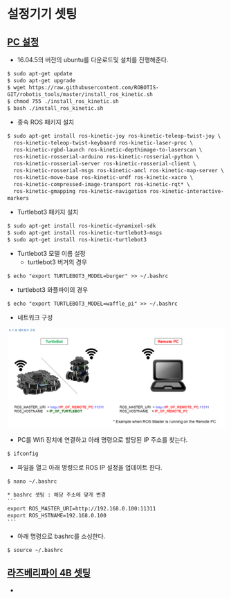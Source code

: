 # 설정기기 셋팅

## [PC 설정](https://emanual.robotis.com/docs/en/platform/turtlebot3/quick-start/#pc-setup)
* 16.04.5의 버전의 ubuntu를 다운로드및 설치를 진행해준다.
```
$ sudo apt-get update
$ sudo apt-get upgrade
$ wget https://raw.githubusercontent.com/ROBOTIS-GIT/robotis_tools/master/install_ros_kinetic.sh
$ chmod 755 ./install_ros_kinetic.sh 
$ bash ./install_ros_kinetic.sh
```

* 종속 ROS 패키지 설치
```
$ sudo apt-get install ros-kinetic-joy ros-kinetic-teleop-twist-joy \
  ros-kinetic-teleop-twist-keyboard ros-kinetic-laser-proc \
  ros-kinetic-rgbd-launch ros-kinetic-depthimage-to-laserscan \
  ros-kinetic-rosserial-arduino ros-kinetic-rosserial-python \
  ros-kinetic-rosserial-server ros-kinetic-rosserial-client \
  ros-kinetic-rosserial-msgs ros-kinetic-amcl ros-kinetic-map-server \
  ros-kinetic-move-base ros-kinetic-urdf ros-kinetic-xacro \
  ros-kinetic-compressed-image-transport ros-kinetic-rqt* \
  ros-kinetic-gmapping ros-kinetic-navigation ros-kinetic-interactive-markers
```

* Turtlebot3 패키지 설치

```
$ sudo apt-get install ros-kinetic-dynamixel-sdk
$ sudo apt-get install ros-kinetic-turtlebot3-msgs
$ sudo apt-get install ros-kinetic-turtlebot3
```

* Turtlebot3 모델 이름 설정
  * turtlebot3 버거의 경우
```
$ echo "export TURTLEBOT3_MODEL=burger" >> ~/.bashrc
``` 
  * turtlebot3 와플파이의 경우
```
$ echo "export TURTLEBOT3_MODEL=waffle_pi" >> ~/.bashrc
```

* 네트워크 구성

![netWork](networkset.PNG)

  * PC를 Wifi 장치에 연결하고 아래 명령으로 할당된 IP 주소를 찾는다.
  ```
  $ ifconfig
  ```
  * 파일을 열고 아래 명령으로 ROS IP 설정을 업데이트 한다.
  ```
  $ nano ~/.bashrc
  ```
    * bashrc 셋팅 : 해당 주소에 맞게 변경
    ```
    export ROS_MASTER_URI=http://192.168.0.100:11311
    export ROS_HSTNAME=192.168.0.100
    ```
  * 아래 명령으로 bashrc를 소싱한다.
  ```
  $ source ~/.bashrc
  ```

## [라즈베리파이 4B 셋팅](https://emanual.robotis.com/docs/en/platform/turtlebot3/sbc_setup/#sbc-setup)
* 



















